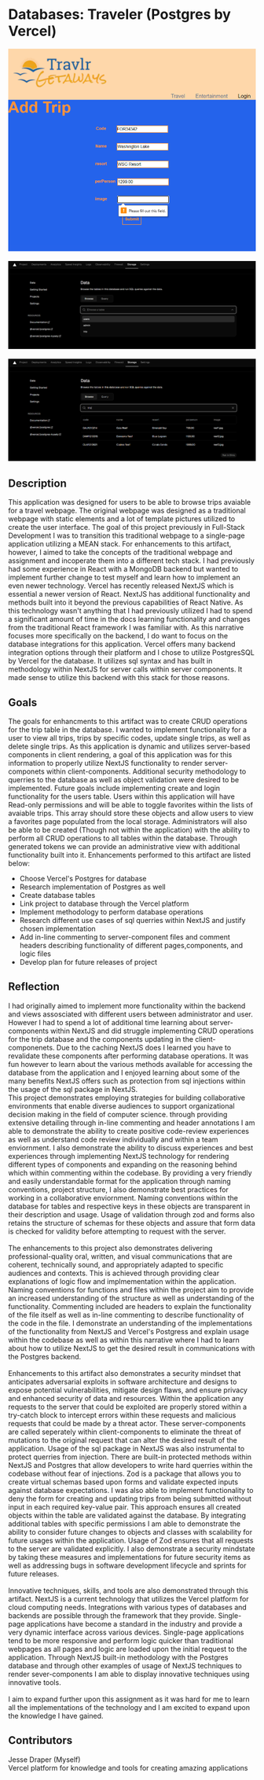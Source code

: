 
# Databases: Traveler (Postgres by Vercel)
![Form](./travelerPictures/addform.png) <br/><br/>
![Database](./travelerPictures/database.png)<br/><br/>
![tripTable](./travelerPictures/tripTable.png)

## Description
This application was designed for users to be able to browse trips avaiable for a travel webpage. The original webpage was designed as a traditional webpage with static elements and a lot of template pictures utilized to create the user interface. The goal of this project previously in Full-Stack Development I was to transition this traditional webpage to a single-page application utilizing a MEAN stack. For enhancements to this artifact, however, I aimed to take the concepts of the traditional webpage and assignment and incoperate them into a different tech stack. I had previously had some experience in React with a MongoDB backend but wanted to implement further change to test myself and learn how to implement an even newer technology. Vercel has recently released NextJS which is essential a newer version of React. NextJS has additional functionality and methods built into it beyond the previous capabilities of React Native. As this technology wasn't anything that I had previously utilized I had to spend a significant amount of time in the docs learning functionality and changes from the traditional React framework I was familiar with. As this narrative focuses more specifically on the backend, I do want to focus on the database integrations for this application. Vercel offers many backend integration options through their platform and I chose to utilize PostgresSQL by Vercel for the database. It utilizes sql syntax and has built in methodology within NextJS for server calls within server components. It made sense to utilize this backend with this stack for those reasons.

## Goals
The goals for enhancments to this artifact was to create CRUD operations for the trip table in the database. I wanted to implement functionality for a user to view all trips, trips by specific codes, update single trips, as well as delete single trips. As this application is dynamic and utilizes server-based components in client rendering, a goal of this application was for this information to properly utilize NextJS functionality to render server-componets within client-components. Additional security methodology to querries to the database as well as object validation were desired to be implemented. Future goals include implementing create and login functionality for the users table. Users within this application will have Read-only permissions and will be able to toggle favorites within the lists of avaiable trips. This array should store these objects and allow users to view a favorites page populated from the local storage. Administrators will also be able to be created (Though not within the application) with the ability to perform all CRUD operations to all tables within the database. Through generated tokens we can provide an administrative view with additional functionality built into it. Enhancements performed to this artifact are listed below:
<ul>
  <li>Choose Vercel's Postgres for database</li>
  <li>Research implementation of Postgres as well</li>
  <li>Create database tables</li>
  <li>Link project to database through the Vercel platform</li>
  <li>Implement methodology to perform database operations</li>
  <li>Research different use cases of sql querries within NextJS and justify chosen implementation</li>
  <li>Add in-line commenting to server-component files and comment headers describing functionality of different pages,components, and logic files</li>
  <li>Develop plan for future releases of project</li>
</ul>

## Reflection
I had originally aimed to implement more functionality within the backend and views assosciated with different users between administrator and user. However I had to spend a lot of additional time learning about server-components within NextJS and did struggle implementing CRUD operations for the trip database and the components updating in the client-componenets. Due to the caching NextJS does I learned you have to revalidate these components after performing database operations. It was fun however to learn about the various methods available for accessing the database from the application and I enjoyed learning about some of the many benefits NextJS offers such as protection from sql injections within the usage of the sql package in NextJS. <br/>
This project demonstrates employing strategies for building collaborative environments that enable diverse audiences to support organizational decision making in the field of computer science. through providing extensive detailing through in-line commenting and header annotations I am able to demonstrate the ability to create positive code-review experiences as well as understand code review individually and within a team enviornment.  I also demonstrate the ability to discuss experiences and best experiences through implementing NextJS technology for rendering different types of components and expanding on the reasoning behind which within commenting within the codebase. By providing a very friendly and easily understandable format for the application through naming conventions, project structure, I also demonstrate best practices for working in a collaborative enviornment. Naming conventions within the database for tables and respective keys in these objects are transparent in their description and usage. Usage of validation through zod and forms also retains the structure of schemas for these objects and assure that form data is checked for validity before attempting to request with the server. <br/><br/>
The enhancements to this project also demonstrates delivering professional-quality oral, written, and visual communications that are coherent, technically sound, and appropriately adapted to specific audiences and contexts. This is achieved through providing clear explanations of logic flow and implmementation within the application. Naming conventions for functions and files within the project aim to provide an increased understanding of the structure as well as understanding of the functionality. Commenting included are headers to explain the functionality of the file itself as well as in-line commenting to describe functionality of the code in the file. I demonstrate an understanding of the implementations of the functionality from NextJS and Vercel's Postgress and explain usage within the codebase as well as within this narrative where I had to learn about how to utilize NextJS to get the desired result in communications with the Postgres backend. <br/><br/>
Enhancements to this artifact also demonstrates a security mindset that anticipates adversarial exploits in software architecture and designs to expose potential vulnerabilities, mitigate design flaws, and ensure privacy and enhanced security of data and resources. Within the application any requests to the server that could be exploited are properly stored within a try-catch block to intercept errors within these requests and malicious requests that could be made by a threat actor. These server-components are called seperately within client-components to eliminate the threat of mutations to the original request that can alter the desired result of the application. Usage of the sql package in NextJS was also instrumental to protect querries from injection. There are built-in protected methods within NextJS and Postgres that allow developers to write hard querries within the codebase without fear of injections. Zod is a package that allows you to create virtual schemas based upon forms and validate expected inputs against database expectations. I was also able to implement functionality to deny the form for creating and updating trips from being submitted without input in each required key-value pair. This approach ensures all created objects within the table are validated against the database. By integrating additional tables with specific permissions I am able to demonstrate the ability to consider future changes to objects and classes with scalability for future usages within the application. Usage of Zod ensures that all requests to the server are validated explicitly. I also demonstrate a security mindstate by taking these measures and implementations for future security items as well as addressing bugs in software development lifecycle and sprints for future releases. <br/><br/>
Innovative techniques, skills, and tools are also demonstrated through this artifact. NextJS is a current technology that utilizes the Vercel platform for cloud computing needs. Integrations with various types of databases and backends are possible through the framework that they provide. Single-page applications have become a standard in the industry and provide a very dynamic interface across various devices. Single-page applications tend to be more responsive and perform logic quicker than traditional webpages as all pages and logic are loaded upon the initial request to the application. Through NextJS built-in methodology with the Postgres database and through other examples of usage of NextJS techniques to render sever-components I am able to display innovative techniques using innovative tools. <br/><br/>
I aim to expand further upon this assignment as it was hard for me to learn all the implementations of the technology and I am excited to expand upon the knowledge I have gained.

## Contributors
Jesse Draper (Myself)<br/>
Vercel platform for knowledge and tools for creating amazing applications
